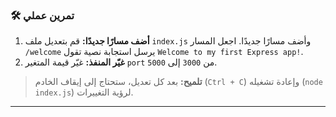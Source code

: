 ### 🛠️ تمرين عملي

1.  **أضف مسارًا جديدًا:** قم بتعديل ملف `index.js` وأضف مسارًا جديدًا. اجعل المسار `/welcome` يرسل استجابة نصية تقول `Welcome to my first Express app!`.
2.  **غيّر المنفذ:** غيّر قيمة المتغير `port` من `3000` إلى `5000`.

> **تلميح:** بعد كل تعديل، ستحتاج إلى إيقاف الخادم (`Ctrl + C`) وإعادة تشغيله (`node index.js`) لرؤية التغييرات.

---
